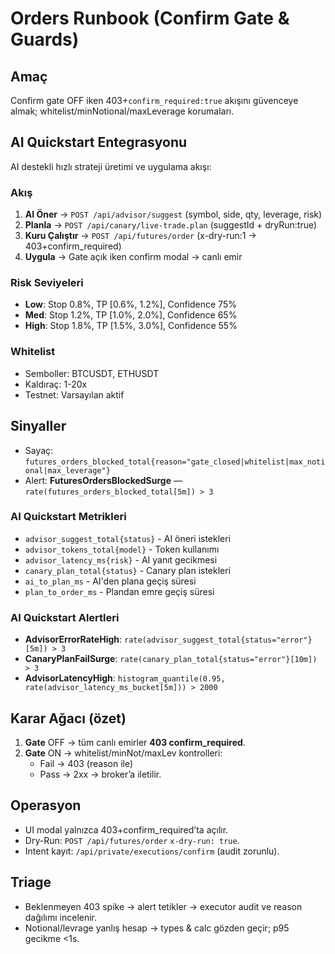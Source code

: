 # Orders Runbook (Confirm Gate & Guards)

## Amaç
Confirm gate OFF iken 403+`confirm_required:true` akışını güvenceye almak; whitelist/minNotional/maxLeverage korumaları.

## AI Quickstart Entegrasyonu
AI destekli hızlı strateji üretimi ve uygulama akışı:

### Akış
1. **AI Öner** → `POST /api/advisor/suggest` (symbol, side, qty, leverage, risk)
2. **Planla** → `POST /api/canary/live-trade.plan` (suggestId + dryRun:true)
3. **Kuru Çalıştır** → `POST /api/futures/order` (x-dry-run:1 → 403+confirm_required)
4. **Uygula** → Gate açık iken confirm modal → canlı emir

### Risk Seviyeleri
- **Low**: Stop 0.8%, TP [0.6%, 1.2%], Confidence 75%
- **Med**: Stop 1.2%, TP [1.0%, 2.0%], Confidence 65%  
- **High**: Stop 1.8%, TP [1.5%, 3.0%], Confidence 55%

### Whitelist
- Semboller: BTCUSDT, ETHUSDT
- Kaldıraç: 1-20x
- Testnet: Varsayılan aktif

## Sinyaller
- Sayaç: `futures_orders_blocked_total{reason="gate_closed|whitelist|max_notional|max_leverage"}`
- Alert: **FuturesOrdersBlockedSurge** — `rate(futures_orders_blocked_total[5m]) > 3`

### AI Quickstart Metrikleri
- `advisor_suggest_total{status}` - AI öneri istekleri
- `advisor_tokens_total{model}` - Token kullanımı
- `advisor_latency_ms{risk}` - AI yanıt gecikmesi
- `canary_plan_total{status}` - Canary plan istekleri
- `ai_to_plan_ms` - AI'den plana geçiş süresi
- `plan_to_order_ms` - Plandan emre geçiş süresi

### AI Quickstart Alertleri
- **AdvisorErrorRateHigh**: `rate(advisor_suggest_total{status="error"}[5m]) > 3`
- **CanaryPlanFailSurge**: `rate(canary_plan_total{status="error"}[10m]) > 3`
- **AdvisorLatencyHigh**: `histogram_quantile(0.95, rate(advisor_latency_ms_bucket[5m])) > 2000`

## Karar Ağacı (özet)
1. **Gate** OFF → tüm canlı emirler **403 confirm_required**.
2. **Gate** ON → whitelist/minNot/maxLev kontrolleri:
   - Fail → 403 (reason ile)
   - Pass → 2xx → broker’a iletilir.

## Operasyon
- UI modal yalnızca 403+confirm_required’ta açılır.
- Dry-Run: `POST /api/futures/order` `x-dry-run: true`.
- Intent kayıt: `/api/private/executions/confirm` (audit zorunlu).

## Triage
- Beklenmeyen 403 spike → alert tetikler → executor audit ve reason dağılımı incelenir.
- Notional/levrage yanlış hesap → types & calc gözden geçir; p95 gecikme <1s.
